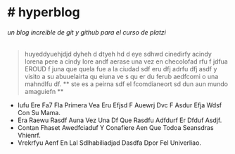 # # hyperblog 

###### un blog increible de git y github para el curso de platzi

> huyeddyuehjdjd dyheh d dtyeh hd d eye sdhwd cinedirfy acindy lorena pere a  cindy lore andf aerase una vez en checolofad rfu f jdfua EROUD f juna que quela fue a la ciudad sdf eru dfj adrfu dfj asdf y visito a su abuuelairta qu eiuna ve s qu er du ferub aedfcomi o una mahndlfu df.
**
ste es a peirna sdf el fcomdianeort sd dun aun mundo amaguiefn
**
- Iufu Ere Fa7 Fla Primera Vea Eru Efjsd F Auewrj Dvc F Asdur Efja Wdsf Con Su Mama.
- Era Raewu Rasdf Auna Vez Una Df Que Rasdfu Adfdurf Er Dfduf Asdjf.
- Contan Fhaset Awedfciaduf Y Conafiere Aen Que Todoa Seansdras Vhienrf.
- Vrekrfyu Aenf En Lal Sdlhabiliadjad Dasdfa Dpor  Fel Univerliao.